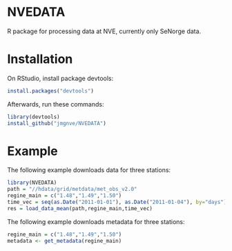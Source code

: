 # NVEDATA

R package for processing data at NVE, currently only SeNorge data.

# Installation

On RStudio, install package devtools:

```R
install.packages("devtools")
```

Afterwards, run these commands:

```R
library(devtools)
install_github("jmgnve/NVEDATA")
```

# Example

The following example downloads data for three stations:

```R
library(NVEDATA)
path = "//hdata/grid/metdata/met_obs_v2.0"
regine_main = c("1.48","1.49","1.50")
time_vec = seq(as.Date("2011-01-01"), as.Date("2011-01-04"), by="days")
res = load_data_mean(path,regine_main,time_vec)
```

The following example downloads metadata for three stations:

```R
regine_main = c("1.48","1.49","1.50")
metadata <- get_metadata(regine_main)
```


